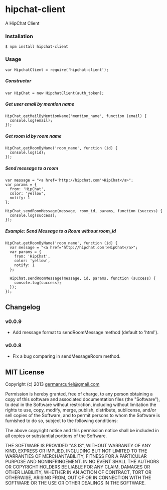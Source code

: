 hipchat-client
==============

A HipChat Client


### Installation

	$ npm install hipchat-client

### Usage

	var HipchatClient = require('hipchat-client');

##### Constructor

	var HipChat = new HipchatClient(auth_token);

##### Get user email by mention name

	HipChat.getMailByMentionName('mention_name', function (email) {
	  console.log(email);
	});

##### Get room id by room name

	HipChat.getRoomByName('room_name', function (id) {
	  console.log(id);
	});

##### Send message to a room

	var message = "<a href='http://hipchat.com'>HipChat</a>";
	var params = {
	  from: 'HipChat',
	  color: 'yellow',
	  notify: 1
	};

	HipChat.sendRoomMessage(message, room_id, params, function (success) {
	  console.log(success);
	});

##### Example: Send Message to a Room without room_id

	HipChat.getRoomByName('room_name', function (id) {
	  var message = "<a href='http://hipchat.com'>HipChat</a>";
	  var params = {
	    from: 'HipChat',
	    color: 'yellow',
	    notify: 1
	  };

	  HipChat.sendRoomMessage(message, id, params, function (success) {
	    console.log(success);
	  });
	});


## Changelog

### v0.0.9

- Add message format to sendRoomMessage method (default to 'html').

### v0.0.8

- Fix a bug comparing in sendMessageRoom method.

## MIT License

Copyright (c) 2013 <germanrcuriel@gmail.com>

Permission is hereby granted, free of charge, to any person obtaining a copy of this software and associated documentation files (the "Software"), to deal in the Software without restriction, including without limitation the rights to use, copy, modify, merge, publish, distribute, sublicense, and/or sell copies of the Software, and to permit persons to whom the Software is furnished to do so, subject to the following conditions:

The above copyright notice and this permission notice shall be included in all copies or substantial portions of the Software.

THE SOFTWARE IS PROVIDED "AS IS", WITHOUT WARRANTY OF ANY KIND, EXPRESS OR IMPLIED, INCLUDING BUT NOT LIMITED TO THE WARRANTIES OF MERCHANTABILITY, FITNESS FOR A PARTICULAR PURPOSE AND NONINFRINGEMENT. IN NO EVENT SHALL THE AUTHORS OR COPYRIGHT HOLDERS BE LIABLE FOR ANY CLAIM, DAMAGES OR OTHER LIABILITY, WHETHER IN AN ACTION OF CONTRACT, TORT OR OTHERWISE, ARISING FROM, OUT OF OR IN CONNECTION WITH THE SOFTWARE OR THE USE OR OTHER DEALINGS IN THE SOFTWARE.

